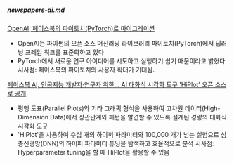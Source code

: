 ##### newspapers-ai.md

[OpenAI, 페이스북의 파이토치(PyTorch)로 마이그레이션](http://www.aitimes.kr/news/articleView.html?idxno=15317)
- OpenAI는 파이썬의 오픈 소스 머신러닝 라이브러리 파이토치(PyTorch)에서 딥러닝 프레임 워크를 표준화하고 있다
- PyTorch에서 새로운 연구 아이디어를 시도하고 실행하기 쉽기 때문이라고 밝혔다
시사점: 페이스북의 파이토치의 사용자 확대가 기대됨.

[페이스북 AI, 인공지능 개발자·연구자 위한... AI 대화식 시각화 도구 'HiPlot' 오픈 소스로 공개](http://www.aitimes.kr/news/articleView.html?idxno=15348)
- 평행 도표(Parallel Plots)와 기타 그래픽 형식을 사용하여 고차원 데이터(High-Dimension Data)에서 상관관계와 패턴을 발견할 수 있도록 설계된 경량의 대화식 시각화 도구
- 'HiPlot'을 사용하여 수십 개의 하이퍼 파라미터와 100,000 개가 넘는 실험으로 심층신경망(DNN)의 하이퍼 파라미터 튜닝을 탐색하고 효율적으로 분석
시사점: Hyperparameter tuning을 할 때 HiPlot을 활용할 수 있음
